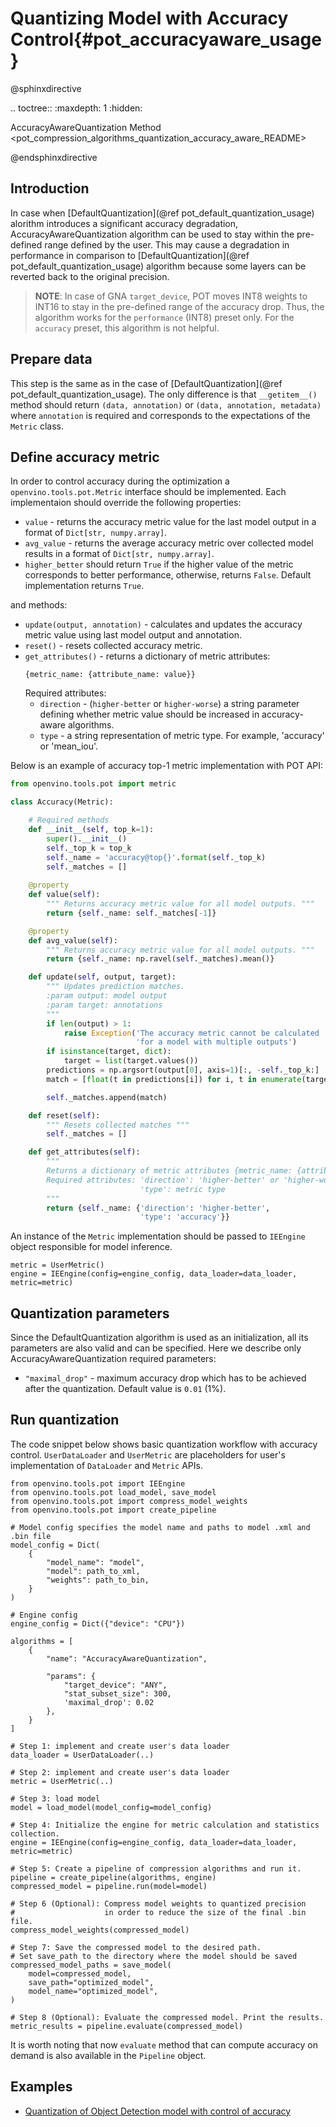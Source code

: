 # Quantizing Model with Accuracy Control{#pot_accuracyaware_usage}

@sphinxdirective

.. toctree::
   :maxdepth: 1
   :hidden:

   AccuracyAwareQuantization Method <pot_compression_algorithms_quantization_accuracy_aware_README>

@endsphinxdirective

## Introduction
In case when [DefaultQuantization](@ref pot_default_quantization_usage) alorithm introduces a significant accuracy degradation, AccuracyAwareQuantization algorithm can be used to stay within the pre-defined range defined by the user. This may cause a 
degradation in performance in comparison to [DefaultQuantization](@ref pot_default_quantization_usage) algorithm because some layers can be reverted back to the original precision.

> **NOTE**: In case of GNA `target_device`, POT moves INT8 weights to INT16 to stay in the pre-defined range of the accuracy drop. Thus, the algorithm works for the `performance` (INT8) preset only. For the `accuracy` preset, this algorithm is not helpful.

## Prepare data
This step is the same as in the case of [DefaultQuantization](@ref pot_default_quantization_usage). The only difference is that `__getitem__()` method should return `(data, annotation)` or `(data, annotation, metadata)` where `annotation` is required and corresponds to the expectations of the `Metric` class.

## Define accuracy metric
In order to control accuracy during the optimization a `openvino.tools.pot.Metric` interface should be implemented. Each implementaion should override the following properties:
- `value` - returns the accuracy metric value for the last model output in a format of `Dict[str, numpy.array]`.
- `avg_value` - returns the average accuracy metric over collected model results in a format of `Dict[str, numpy.array]`.
- `higher_better` should return `True` if the higher value of the metric corresponds to better performance, otherwise, returns `False`. Default implementation returns `True`.

and methods:
- `update(output, annotation)` - calculates and updates the accuracy metric value using last model output and annotation.
- `reset()` - resets collected accuracy metric. 
- `get_attributes()` - returns a dictionary of metric attributes:
   ```
   {metric_name: {attribute_name: value}}
   ```
   Required attributes: 
   - `direction` - (`higher-better` or `higher-worse`) a string parameter defining whether metric value 
    should be increased in accuracy-aware algorithms.
   - `type` - a string representation of metric type. For example, 'accuracy' or 'mean_iou'.

Below is an example of accuracy top-1 metric implementation with POT API:
```python
from openvino.tools.pot import metric

class Accuracy(Metric):

    # Required methods
    def __init__(self, top_k=1):
        super().__init__()
        self._top_k = top_k
        self._name = 'accuracy@top{}'.format(self._top_k)
        self._matches = []
    
    @property
    def value(self):
        """ Returns accuracy metric value for all model outputs. """
        return {self._name: self._matches[-1]}

    @property
    def avg_value(self):
        """ Returns accuracy metric value for all model outputs. """
        return {self._name: np.ravel(self._matches).mean()}

    def update(self, output, target):
        """ Updates prediction matches.
        :param output: model output
        :param target: annotations
        """
        if len(output) > 1:
            raise Exception('The accuracy metric cannot be calculated '
                            'for a model with multiple outputs')
        if isinstance(target, dict):
            target = list(target.values())
        predictions = np.argsort(output[0], axis=1)[:, -self._top_k:]
        match = [float(t in predictions[i]) for i, t in enumerate(target)]

        self._matches.append(match)

    def reset(self):
        """ Resets collected matches """
        self._matches = []

    def get_attributes(self):
        """
        Returns a dictionary of metric attributes {metric_name: {attribute_name: value}}.
        Required attributes: 'direction': 'higher-better' or 'higher-worse'
                             'type': metric type
        """
        return {self._name: {'direction': 'higher-better',
                             'type': 'accuracy'}}
```

An instance of the `Metric` implementation should be passed to `IEEngine` object responsible for model inference.

```
metric = UserMetric()
engine = IEEngine(config=engine_config, data_loader=data_loader, metric=metric)
```

## Quantization parameters
Since the DefaultQuantization algorithm is used as an initialization, all its parameters are also valid and can be specified. Here we
describe only AccuracyAwareQuantization required parameters:
- `"maximal_drop"` - maximum accuracy drop which has to be achieved after the quantization. Default value is `0.01` (1%).

## Run quantization

The code snippet below shows basic quantization workflow with accuracy control. `UserDataLoader` and `UserMetric` are placeholders for user's implementation of `DataLoader` and `Metric` APIs.

```
from openvino.tools.pot import IEEngine
from openvino.tools.pot load_model, save_model
from openvino.tools.pot import compress_model_weights
from openvino.tools.pot import create_pipeline

# Model config specifies the model name and paths to model .xml and .bin file
model_config = Dict(
    {
        "model_name": "model",
        "model": path_to_xml,
        "weights": path_to_bin,
    }
)

# Engine config
engine_config = Dict({"device": "CPU"})

algorithms = [
    {
        "name": "AccuracyAwareQuantization",
        
        "params": {
            "target_device": "ANY", 
            "stat_subset_size": 300,
            'maximal_drop': 0.02
        },
    }
]

# Step 1: implement and create user's data loader
data_loader = UserDataLoader(..)

# Step 2: implement and create user's data loader
metric = UserMetric(..)

# Step 3: load model
model = load_model(model_config=model_config)

# Step 4: Initialize the engine for metric calculation and statistics collection.
engine = IEEngine(config=engine_config, data_loader=data_loader, metric=metric)

# Step 5: Create a pipeline of compression algorithms and run it.
pipeline = create_pipeline(algorithms, engine)
compressed_model = pipeline.run(model=model)

# Step 6 (Optional): Compress model weights to quantized precision
#                    in order to reduce the size of the final .bin file.
compress_model_weights(compressed_model)

# Step 7: Save the compressed model to the desired path.
# Set save_path to the directory where the model should be saved
compressed_model_paths = save_model(
    model=compressed_model,
    save_path="optimized_model",
    model_name="optimized_model",
)

# Step 8 (Optional): Evaluate the compressed model. Print the results.
metric_results = pipeline.evaluate(compressed_model)
```

It is worth noting that now `evaluate` method that can compute accuracy on demand is also available in the `Pipeline` object.

## Examples

 * [Quantization of Object Detection model with control of accuracy](https://github.com/openvinotoolkit/openvino/tree/master/tools/pot/openvino/tools/pot/api/samples/object_detection)

